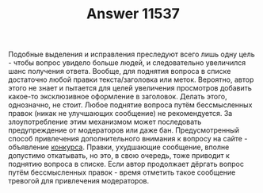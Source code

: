 ﻿---
title: "Answer 11537"
se.owner.user_id: 176217
se.owner.display_name: "αλεχολυτ"
se.owner.link: "https://ru.meta.stackoverflow.com/users/176217/%ce%b1%ce%bb%ce%b5%cf%87%ce%bf%ce%bb%cf%85%cf%84"
se.answer_id: 11537
se.question_id: 10985
se.post_type: answer
se.is_accepted: False
---
<p>Подобные выделения и исправления преследуют всего лишь одну цель - чтобы вопрос увидело больше людей, и следовательно увеличился шанс получения ответа. Вообще, для поднятия вопроса в списке достаточно любой правки текста/заголовка или меток. Вероятно, автор этого не знает и пытается для целей увеличения просмотров добавить какое-то эксклюзивное оформление в заголовок. Делать этого, однозначно, не стоит. Любое поднятие вопроса путём бессмысленных правок (никак не улучшающих сообщение) не рекомендуется. За злоупотребление этим механизмом может последовать предупреждение от модераторов или даже бан. Предусмотренный способ привлечения дополнительного внимания к вопросу на сайте - объявление <a href="https://ru.stackoverflow.com/help/bounty">конкурса</a>. Правки, ухудшающие сообщение, вполне допустимо откатывать, но это, в свою очередь, тоже приводит к поднятию вопроса в списке. Если автор продолжает дёргать вопрос путём бессмысленных правок - время отметить такое сообщение тревогой для привлечения модераторов.</p>
